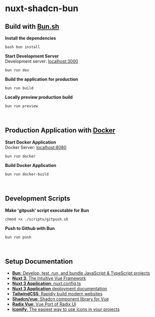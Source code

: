 # nuxt-shadcn-bun

## Build with [Bun.sh](https://bun.sh)

__Install the dependencies__

```bash bun install```

__Start Development Server__<br>
Development server: [localhost:3000](http://localhost:3000)

```bun run dev```

__Build the application for production__

```bun run build```

__Locally preview production build__

```bun run preview```

<br>

## Production Application with [Docker](https://docker.com)

__Start Docker Application__<br>
Docker Server: [localhost:8080](http://localhost:8080)

```bun run docker```

__Build Docker Application__

```bun run docker-build```

<br>

## Development Scripts

__Make 'gitpush' script executable for Bun__

```chmod +x ./scripts/gitpush.sh```

__Push to Github with Bun__

```bun run push```

<br>

## Setup Documentation

* <a href="https://bun.sh" target="_blank"><b>Bun</b>: Develop, test, run, and bundle JavaScript & TypeScript projects</a>
* <a href="https://nuxt.com" target="_blank"><b>Nuxt 3</b>: The Intuitive Vue Framework</a>
* <a href="https://nuxt.com/docs/api/configuration/nuxt-config" target="_blank"><b>Nuxt 3 Application</b>: nuxt.config.ts</a>
* <a href="https://nuxt.com/docs/getting-started/deployment" target="_blank"><b>Nuxt 3 Application</b> deployment documentation</a>
* <a href="https://tailwindcss.com/" target="_blank"><b>TailwindCSS</b>: Rapidly build modern websites</a>
* <a href="https://shadcn-vue.com" target="_blank"><b>Shadcn/vue</b>: Shadcn component library for Vue</a>
* <a href="https://www.radix-vue.com/" target="_blank"><b>Radix Vue</b>: Vue Port of Radix UI</a>
* <a href="https://iconify.design/" target="_blank"><b>Iconify</b>: The easiest way to use icons in your projects</a>
